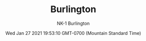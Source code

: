 ---
category: "wall-covering"
date: Wed Jan 27 2021 19:53:10 GMT-0700 (Mountain Standard Time)
description: "null"
designer: "Nissa Kauppila"
href: "https://www.areaenvironments.com/nissa-kauppila"
image_primary: "./img/NK_Burlington_Art.jpg"
image_secondary: "./img/NK_Burlington_Installation.jpg"
image_thumb: "./img/Nissa+Kauppila.png"
manufacturer: "Area Environments"
slug: "/manufacturers/area-environments/wall-covering/burlington"
slug_destination: area-environments,
subtitle: "NK-1 Burlington"
tags:
  - "area-environments"
  - "wall-covering"
title: "Burlington"
---